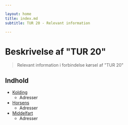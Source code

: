 ```yaml
---

layout: home
title: index.md
subtitle: TUR 20 - Relevant information

---
```



# Beskrivelse af "TUR 20"

>Relevant information i forbindelse kørsel af "TUR 20"

## Indhold

* [Kolding](#kolding)
  * Adresser
* [Horsens](#Horsens)
  * Adresser
* [Middelfart](#Middelfart)
  * Adresser


